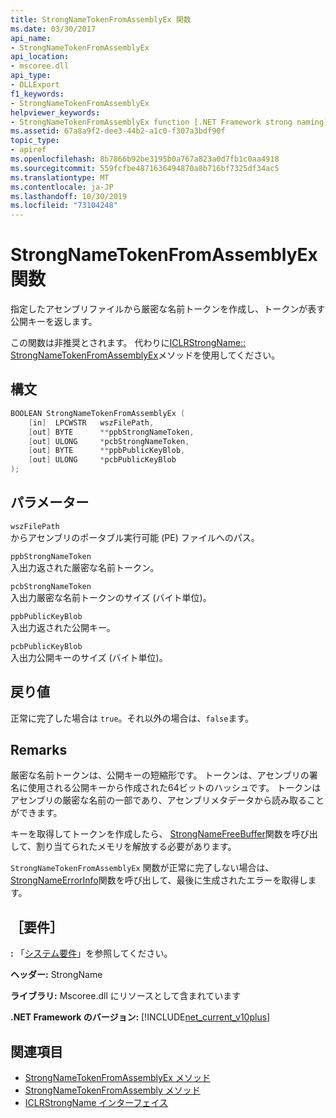 ```yaml
---
title: StrongNameTokenFromAssemblyEx 関数
ms.date: 03/30/2017
api_name:
- StrongNameTokenFromAssemblyEx
api_location:
- mscoree.dll
api_type:
- DLLExport
f1_keywords:
- StrongNameTokenFromAssemblyEx
helpviewer_keywords:
- StrongNameTokenFromAssemblyEx function [.NET Framework strong naming]
ms.assetid: 67a8a9f2-dee3-44b2-a1c0-f307a3bdf90f
topic_type:
- apiref
ms.openlocfilehash: 8b7866b92be3195b0a767a823a0d7fb1c0aa4918
ms.sourcegitcommit: 559fcfbe4871636494870a8b716bf7325df34ac5
ms.translationtype: MT
ms.contentlocale: ja-JP
ms.lasthandoff: 10/30/2019
ms.locfileid: "73104248"
---
```

# <a name="strongnametokenfromassemblyex-function"></a>StrongNameTokenFromAssemblyEx 関数
指定したアセンブリファイルから厳密な名前トークンを作成し、トークンが表す公開キーを返します。  
  
 この関数は非推奨とされます。 代わりに[ICLRStrongName:: StrongNameTokenFromAssemblyEx](../hosting/iclrstrongname-strongnametokenfromassemblyex-method.md)メソッドを使用してください。  
  
## <a name="syntax"></a>構文  
  
```cpp  
BOOLEAN StrongNameTokenFromAssemblyEx (  
    [in]  LPCWSTR   wszFilePath,  
    [out] BYTE      **ppbStrongNameToken,  
    [out] ULONG     *pcbStrongNameToken,  
    [out] BYTE      **ppbPublicKeyBlob,  
    [out] ULONG     *pcbPublicKeyBlob  
);  
```  
  
## <a name="parameters"></a>パラメーター  
 `wszFilePath`  
 からアセンブリのポータブル実行可能 (PE) ファイルへのパス。  
  
 `ppbStrongNameToken`  
 入出力返された厳密な名前トークン。  
  
 `pcbStrongNameToken`  
 入出力厳密な名前トークンのサイズ (バイト単位)。  
  
 `ppbPublicKeyBlob`  
 入出力返された公開キー。  
  
 `pcbPublicKeyBlob`  
 入出力公開キーのサイズ (バイト単位)。  
  
## <a name="return-value"></a>戻り値  
 正常に完了した場合は `true`。それ以外の場合は、`false`ます。  
  
## <a name="remarks"></a>Remarks  
 厳密な名前トークンは、公開キーの短縮形です。 トークンは、アセンブリの署名に使用される公開キーから作成された64ビットのハッシュです。 トークンはアセンブリの厳密な名前の一部であり、アセンブリメタデータから読み取ることができます。  
  
 キーを取得してトークンを作成したら、 [StrongNameFreeBuffer](strongnamefreebuffer-function.md)関数を呼び出して、割り当てられたメモリを解放する必要があります。  
  
 `StrongNameTokenFromAssemblyEx` 関数が正常に完了しない場合は、 [StrongNameErrorInfo](strongnameerrorinfo-function.md)関数を呼び出して、最後に生成されたエラーを取得します。  
  
## <a name="requirements"></a>［要件］  
 **:** 「[システム要件](../../get-started/system-requirements.md)」を参照してください。  
  
 **ヘッダー:** StrongName  
  
 **ライブラリ:** Mscoree.dll にリソースとして含まれています  
  
 **.NET Framework のバージョン:** [!INCLUDE[net_current_v10plus](../../../../includes/net-current-v10plus-md.md)]  
  
## <a name="see-also"></a>関連項目

- [StrongNameTokenFromAssemblyEx メソッド](../hosting/iclrstrongname-strongnametokenfromassemblyex-method.md)
- [StrongNameTokenFromAssembly メソッド](../hosting/iclrstrongname-strongnametokenfromassembly-method.md)
- [ICLRStrongName インターフェイス](../hosting/iclrstrongname-interface.md)
